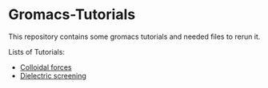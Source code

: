 # Gromacs-Tutorials
This repository contains some gromacs tutorials and needed files to rerun it.

Lists of Tutorials:  
- [Colloidal forces](https://github.com/Zuttergutao/Gromacs-Tutorials/tree/main/Colloidal%20forces)
- [Dielectric screening](https://github.com/Zuttergutao/Gromacs-Tutorials/tree/main/Dielectricscreening)
